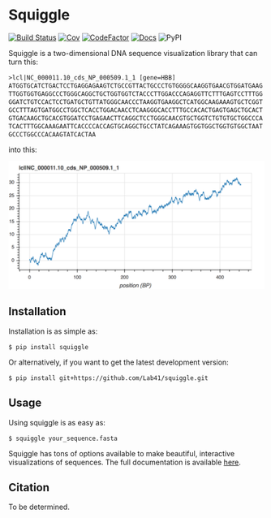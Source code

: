 # Squiggle

[![Build Status](https://travis-ci.org/Lab41/squiggle.svg?branch=master)](https://travis-ci.org/Lab41/squiggle)
[![Cov](https://codecov.io/gh/Lab41/squiggle/branch/master/graph/badge.svg)](https://codecov.io/gh/Lab41/squiggle)
[![CodeFactor](https://www.codefactor.io/repository/github/Lab41/squiggle/badge)](https://www.codefactor.io/repository/github/Lab41/squiggle/)
[![Docs](http://readthedocs.org/projects/freqgen/badge/?version=latest)](http://squiggle.readthedocs.io/en/latest/?badge=latest)
![PyPI](https://img.shields.io/pypi/v/squiggle.svg)

Squiggle is a two-dimensional DNA sequence visualization library that can turn
this:

    >lcl|NC_000011.10_cds_NP_000509.1_1 [gene=HBB]
    ATGGTGCATCTGACTCCTGAGGAGAAGTCTGCCGTTACTGCCCTGTGGGGCAAGGTGAACGTGGATGAAG
    TTGGTGGTGAGGCCCTGGGCAGGCTGCTGGTGGTCTACCCTTGGACCCAGAGGTTCTTTGAGTCCTTTGG
    GGATCTGTCCACTCCTGATGCTGTTATGGGCAACCCTAAGGTGAAGGCTCATGGCAAGAAAGTGCTCGGT
    GCCTTTAGTGATGGCCTGGCTCACCTGGACAACCTCAAGGGCACCTTTGCCACACTGAGTGAGCTGCACT
    GTGACAAGCTGCACGTGGATCCTGAGAACTTCAGGCTCCTGGGCAACGTGCTGGTCTGTGTGCTGGCCCA
    TCACTTTGGCAAAGAATTCACCCCACCAGTGCAGGCTGCCTATCAGAAAGTGGTGGCTGGTGTGGCTAAT
    GCCCTGGCCCACAAGTATCACTAA

into this:

<p align ="center">
    <img src="/images/human_HBB_squiggle.png" alt="Human Squiggle" width="750px"/>
</p>

## Installation

Installation is as simple as:

    $ pip install squiggle

Or alternatively, if you want to get the latest development version:

    $ pip install git+https://github.com/Lab41/squiggle.git

## Usage

Using squiggle is as easy as:

    $ squiggle your_sequence.fasta

Squiggle has tons of options available to make beautiful, interactive
visualizations of sequences. The full documentation is available
[here](https://squiggle.readthedocs.io).

## Citation

To be determined.

